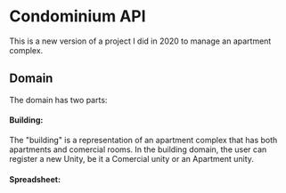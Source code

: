 # Condominium API
This is a new version of a project I did in 2020 to manage an apartment complex.

## Domain

The domain has two parts:

#### **Building**:
The "building" is a representation of an apartment complex that has both apartments and comercial rooms. In the building domain, the user can register a new Unity, be it a Comercial unity or an Apartment unity.

#### **Spreadsheet**:
